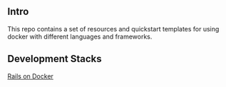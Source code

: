 ## Intro

This repo contains a set of resources and quickstart templates for using docker with different languages and frameworks.

## Development Stacks

[Rails on Docker](/rails-docker/README.md)